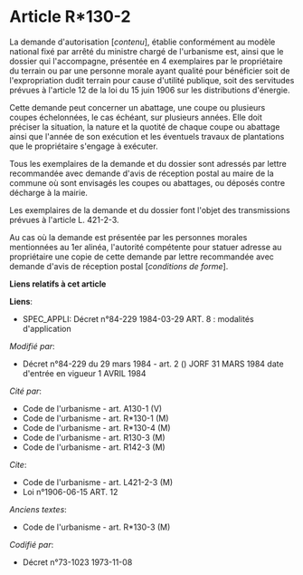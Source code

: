 # Article R*130-2

La demande d'autorisation [*contenu*], établie conformément au modèle national fixé par arrêté du ministre chargé de
l'urbanisme est, ainsi que le dossier qui l'accompagne, présentée en 4 exemplaires par le propriétaire du terrain ou par une
personne morale ayant qualité pour bénéficier soit de l'expropriation dudit terrain pour cause d'utilité publique, soit des
servitudes prévues à l'article 12 de la loi du 15 juin 1906 sur les distributions d'énergie.

Cette demande peut concerner un abattage, une coupe ou plusieurs coupes échelonnées, le cas échéant, sur plusieurs années.
Elle doit préciser la situation, la nature et la quotité de chaque coupe ou abattage ainsi que l'année de son exécution et
les éventuels travaux de plantations que le propriétaire s'engage à exécuter.

Tous les exemplaires de la demande et du dossier sont adressés par lettre recommandée avec demande d'avis de réception postal
au maire de la commune où sont envisagés les coupes ou abattages, ou déposés contre décharge à la mairie.

Les exemplaires de la demande et du dossier font l'objet des transmissions prévues à l'article L. 421-2-3.

Au cas où la demande est présentée par les personnes morales mentionnées au 1er alinéa, l'autorité compétente pour statuer
adresse au propriétaire une copie de cette demande par lettre recommandée avec demande d'avis de réception postal
[*conditions de forme*].

**Liens relatifs à cet article**

**Liens**:

  - SPEC_APPLI: Décret n°84-229 1984-03-29 ART. 8 : modalités d'application

_Modifié par_:

  - Décret n°84-229 du 29 mars 1984 - art. 2 () JORF 31 MARS 1984 date d'entrée en vigueur 1 AVRIL 1984

_Cité par_:

  - Code de l'urbanisme - art. A130-1 (V)
  - Code de l'urbanisme - art. R*130-1 (M)
  - Code de l'urbanisme - art. R*130-4 (M)
  - Code de l'urbanisme - art. R130-3 (M)
  - Code de l'urbanisme - art. R142-3 (M)

_Cite_:

  - Code de l'urbanisme - art. L421-2-3 (M)
  - Loi n°1906-06-15 ART. 12

_Anciens textes_:

  - Code de l'urbanisme - art. R*130-3 (M)

_Codifié par_:

  - Décret n°73-1023 1973-11-08

